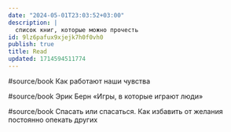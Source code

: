 ```yaml
---
date: "2024-05-01T23:03:52+03:00"
description: |
  список книг, которые можно прочесть
id: 9lz6pafux9xjejk7h0f0vh0
publish: true
title: Read
updated: 1714594511774
---
```


#source/book Как работают наши чувства

#source/book Эрик Берн «Игры, в которые играют люди»

#source/book Спасать или спасаться. Как избавить от желания постоянно опекать других

